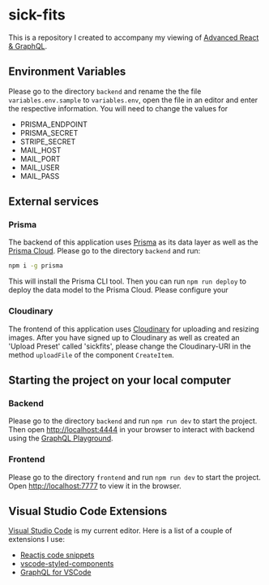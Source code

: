 # sick-fits

This is a repository I created to accompany my viewing of [Advanced React & GraphQL](https://github.com/wesbos/Advanced-React).

## Environment Variables

Please go to the directory `backend` and rename the the file `variables.env.sample` to `variables.env`, open the file in an editor and enter the respective information. You will need to change the values for

* PRISMA_ENDPOINT
* PRISMA_SECRET
* STRIPE_SECRET
* MAIL_HOST
* MAIL_PORT
* MAIL_USER
* MAIL_PASS

## External services

### Prisma

The backend of this application uses [Prisma](https://github.com/prisma/prisma) as its data layer as well as the [Prisma Cloud](https://www.prisma.io/). Please go to the directory `backend` and run:

```bash
npm i -g prisma
```

This will install the Prisma CLI tool. Then you can run `npm run deploy` to deploy the data model to the Prisma Cloud. Please configure your 

### Cloudinary

The frontend of this application uses [Cloudinary](https://cloudinary.com/) for uploading and resizing images. After you have signed up to Cloudinary as well as created an 'Upload Preset' called 'sickfits', please change the Cloudinary-URI in the method `uploadFile` of the component `CreateItem`.

## Starting the project on your local computer

### Backend

Please go to the directory `backend` and run `npm run dev` to start the project. Then open [http://localhost:4444](http://localhost:4444) in your browser to interact with backend using the [GraphQL Playground](https://github.com/prisma/graphql-playground).

### Frontend

Please go to the directory `frontend` and run `npm run dev` to start the project. Open [http://localhost:7777](http://localhost:7777) to view it in the browser.

## Visual Studio Code Extensions

[Visual Studio Code](https://code.visualstudio.com/) is my current editor. Here is a list of a couple of extensions I use:

* [Reactjs code snippets](https://github.com/xabikos/vscode-react)
* [vscode-styled-components](https://github.com/styled-components/vscode-styled-components)
* [GraphQL for VSCode](https://github.com/kumarharsh/graphql-for-vscode)
